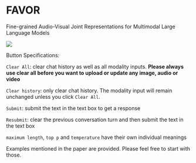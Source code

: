 # FAVOR
Fine-grained Audio-Visual Joint Representations for Multimodal Large Language Models

<a href='https://77a6d479f0523fbc7e.gradio.live'><img src='https://img.shields.io/badge/gradio-demo-blue'></a>

Button Specifications:

`Clear All`: clear chat history as well as all modality inputs. **Please always use clear all before you want to upload or update any image, audio or video** 

`Clear history`: only clear chat history. The modality input will remain unchanged unless you click `Clear All`.

`Submit`: submit the text in the text box to get a response

`Resubmit`: clear the previous conversation turn and then submit the text in the text box

`maximum length`, `top p` and `temperature` have their own individual meanings

Examples mentioned in the paper are provided. Please feel free to start with those.
